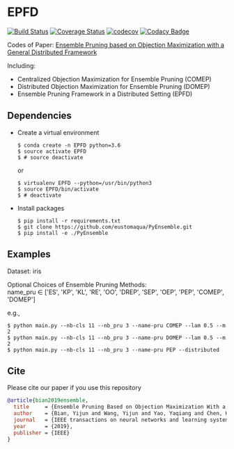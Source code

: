 # EPFD

[![Build Status](https://travis-ci.org/eustomaqua/EPFD.svg?branch=master)](https://travis-ci.org/eustomaqua/EPFD) 
[![Coverage Status](https://coveralls.io/repos/github/eustomaqua/EPFD/badge.svg)](https://coveralls.io/github/eustomaqua/EPFD) 
[![codecov](https://codecov.io/gh/eustomaqua/EPFD/branch/master/graph/badge.svg)](https://codecov.io/gh/eustomaqua/EPFD) 
[![Codacy Badge](https://api.codacy.com/project/badge/Grade/39ec3833188a4fefaab11a0a0df9c3b1)](https://www.codacy.com/manual/eustomaqua/EPFD?utm_source=github.com&amp;utm_medium=referral&amp;utm_content=eustomaqua/EPFD&amp;utm_campaign=Badge_Grade) 

Codes of Paper: [Ensemble Pruning based on Objection Maximization with a General Distributed Framework](https://arxiv.org/abs/1806.04899)

Including:
- Centralized Objection Maximization for Ensemble Pruning (COMEP)
- Distributed Objection Maximization for Ensemble Pruning (DOMEP)
- Ensemble Pruning Framework in a Distributed Setting (EPFD)

## Dependencies

- Create a virtual environment
  ```shell
  $ conda create -n EPFD python=3.6
  $ source activate EPFD
  $ # source deactivate
  ```
  or
  ```shell
  $ virtualenv EPFD --python=/usr/bin/python3
  $ source EPFD/bin/activate
  $ # deactivate
  ```

- Install packages
  ```shell
  $ pip install -r requirements.txt
  $ git clone https://github.com/eustomaqua/PyEnsemble.git
  $ pip install -e ./PyEnsemble
  ```

## Examples

Dataset: iris

Optional Choices of Ensemble Pruning Methods:  
name\_pru $\in$ \['ES', 'KP', 'KL', 'RE', 'OO', 'DREP', 'SEP', 'OEP', 'PEP', 'COMEP', 'DOMEP'\]

e.g.,
```shell
$ python main.py --nb-cls 11 --nb_pru 3 --name-pru COMEP --lam 0.5 --m 2
$ python main.py --nb-cls 11 --nb_pru 3 --name-pru DOMEP --lam 0.5 --m 2
$ python main.py --nb-cls 11 --nb_pru 3 --name-pru PEP --distributed
```

## Cite
Please cite our paper if you use this repository
```bib
@article{bian2019ensemble,
  title     = {Ensemble Pruning Based on Objection Maximization With a General Distributed Framework},
  author    = {Bian, Yijun and Wang, Yijun and Yao, Yaqiang and Chen, Huanhuan},
  journal   = {IEEE transactions on neural networks and learning systems},
  year      = {2019},
  publisher = {IEEE}
}
```
